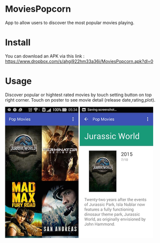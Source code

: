 # MoviesPopcorn
App to allow users to discover the most popular movies playing.


# Install
You can download an APK via this link : https://www.dropbox.com/s/ahgi922hm33a36i/MoviesPopcorn.apk?dl=0 


# Usage
Discover popular or hightest rated movies by touch setting button on top right corner. Touch on poster to see movie detail (release date,rating,plot).

![main page](https://github.com/mefuot/MoviesPopcorn/blob/master/screenshot/main_page.jpg)
![main page](https://github.com/mefuot/MoviesPopcorn/blob/master/screenshot/detail_page.jpg)
